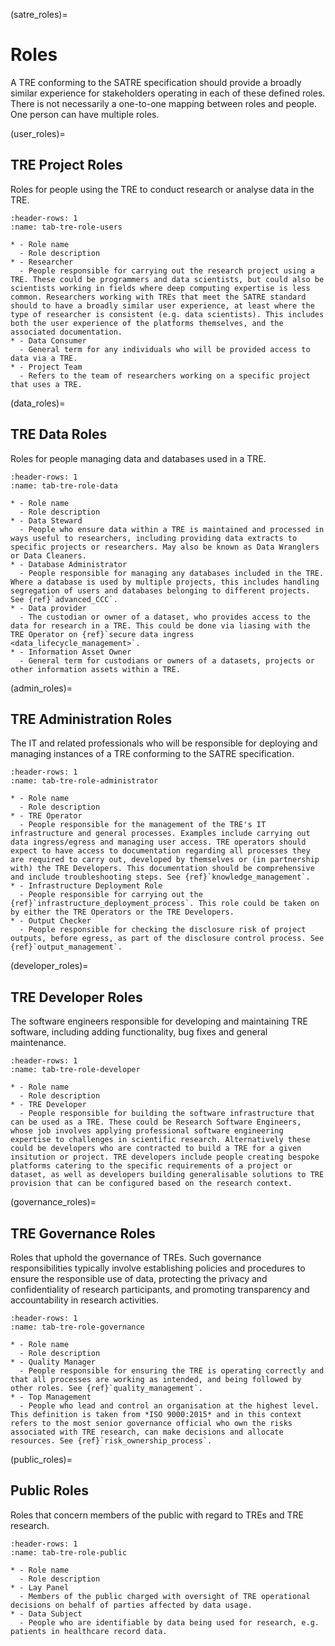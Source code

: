 (satre_roles)=

# Roles

A TRE conforming to the SATRE specification should provide a broadly similar experience for stakeholders operating in each of these defined roles.
There is not necessarily a one-to-one mapping between roles and people.
One person can have multiple roles.

(user_roles)=

## TRE Project Roles

Roles for people using the TRE to conduct research or analyse data in the TRE.

```{list-table}
:header-rows: 1
:name: tab-tre-role-users

* - Role name
  - Role description
* - Researcher
  - People responsible for carrying out the research project using a TRE. These could be programmers and data scientists, but could also be scientists working in fields where deep computing expertise is less common. Researchers working with TREs that meet the SATRE standard should to have a broadly similar user experience, at least where the type of researcher is consistent (e.g. data scientists). This includes both the user experience of the platforms themselves, and the associated documentation.
* - Data Consumer
  - General term for any individuals who will be provided access to data via a TRE.
* - Project Team
  - Refers to the team of researchers working on a specific project that uses a TRE.

```

(data_roles)=

## TRE Data Roles

Roles for people managing data and databases used in a TRE.

```{list-table}
:header-rows: 1
:name: tab-tre-role-data

* - Role name
  - Role description
* - Data Steward
  - People who ensure data within a TRE is maintained and processed in ways useful to researchers, including providing data extracts to specific projects or researchers. May also be known as Data Wranglers or Data Cleaners.
* - Database Administrator
  - People responsible for managing any databases included in the TRE. Where a database is used by multiple projects, this includes handling segregation of users and databases belonging to different projects. See {ref}`advanced_CCC`.
* - Data provider
  - The custodian or owner of a dataset, who provides access to the data for research in a TRE. This could be done via liasing with the TRE Operator on {ref}`secure data ingress <data_lifecycle_management>`.
* - Information Asset Owner
  - General term for custodians or owners of a datasets, projects or other information assets within a TRE.

```

(admin_roles)=

## TRE Administration Roles

The IT and related professionals who will be responsible for deploying and managing instances of a TRE conforming to the SATRE specification.

```{list-table}
:header-rows: 1
:name: tab-tre-role-administrator

* - Role name
  - Role description
* - TRE Operator
  - People responsible for the management of the TRE's IT infrastructure and general processes. Examples include carrying out data ingress/egress and managing user access. TRE operators should expect to have access to documentation regarding all processes they are required to carry out, developed by themselves or (in partnership with) the TRE Developers. This documentation should be comprehensive and include troubleshooting steps. See {ref}`knowledge_management`.
* - Infrastructure Deployment Role
  - People responsible for carrying out the {ref}`infrastructure_deployment_process`. This role could be taken on by either the TRE Operators or the TRE Developers.
* - Output Checker
  - People responsible for checking the disclosure risk of project outputs, before egress, as part of the disclosure control process. See {ref}`output_management`.
```

(developer_roles)=

## TRE Developer Roles

The software engineers responsible for developing and maintaining TRE software, including adding functionality, bug fixes and general maintenance.

```{list-table}
:header-rows: 1
:name: tab-tre-role-developer

* - Role name
  - Role description
* - TRE Developer
  - People responsible for building the software infrastructure that can be used as a TRE. These could be Research Software Engineers, whose job involves applying professional software engineering expertise to challenges in scientific research. Alternatively these could be developers who are contracted to build a TRE for a given insitution or project. TRE developers include people creating bespoke platforms catering to the specific requirements of a project or dataset, as well as developers building generalisable solutions to TRE provision that can be configured based on the research context.
```

(governance_roles)=

## TRE Governance Roles

Roles that uphold the governance of TREs.
Such governance responsibilities typically involve establishing policies and procedures to ensure the responsible use of data, protecting the privacy and confidentiality of research participants, and promoting transparency and accountability in research activities.

```{list-table}
:header-rows: 1
:name: tab-tre-role-governance

* - Role name
  - Role description
* - Quality Manager
  - People responsible for ensuring the TRE is operating correctly and that all processes are working as intended, and being followed by other roles. See {ref}`quality_management`.
* - Top Management
  - People who lead and control an organisation at the highest level. This definition is taken from *ISO 9000:2015* and in this context refers to the most senior governance official who own the risks associated with TRE research, can make decisions and allocate resources. See {ref}`risk_ownership_process`.

```

(public_roles)= 

## Public Roles

Roles that concern members of the public with regard to TREs and TRE research.

```{list-table}
:header-rows: 1
:name: tab-tre-role-public

* - Role name
  - Role description
* - Lay Panel
  - Members of the public charged with oversight of TRE operational decisions on behalf of parties affected by data usage.
* - Data Subject
  - People who are identifiable by data being used for research, e.g. patients in healthcare record data.
```